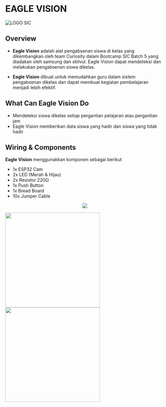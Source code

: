 # EAGLE VISION
![LOGO SIC](https://github.com/user-attachments/assets/41dbdc34-f64b-40e5-a9dc-d006c0cd8dcc)
 ## Overview
 - **Eagle Vision** adalah alat pengabsenan siswa di kelas yang dikembangkan oleh team Curiosity dalam Bootcamp SIC Batch 5 yang diadakan oleh samsung dan skilvul. Eagle Vision dapat mendeteksi dan melakukan pengabsenan siswa dikelas.
 
 - **Eagle Vision** dibuat untuk memudahkan guru dalam sistem pengabsenan dikelas dan dapat membuat kegiatan pembelajaran menjadi lebih efektif.

 ## What Can Eagle Vision Do 
 - Mendeteksi siswa dikelas setiap pergantian pelajaran atau pergantian jam
 - Eagle Vision memberikan data siswa yang hadir dan siswa yang tidak hadir


## Wiring & Components
**Eagle Vision** menggunakkan komponen sebagai berikut
- 1x ESP32 Cam
- 2x LED (Merah & Hijau)
- 2x Resistor 220Ω
- 1x Push Button
- 1x Bread Board
- 10x Jumper Cable
<p align = "center">
<img src = "https://github.com/user-attachments/assets/63011c01-2964-4f96-baae-27e25704bb89" witdh = "300"/>
</p> 
<img src="https://github.com/user-attachments/assets/47a52116-555b-4205-8ff3-396e56ae927a" width="300"/>
  
<img src="https://github.com/user-attachments/assets/1f12dbbb-9b66-407b-a562-b276b0e50eb6" width = "300"/>

 
   


